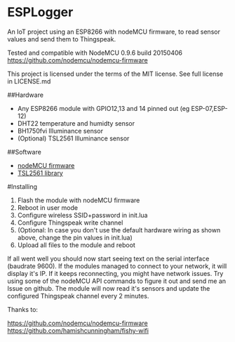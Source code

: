 # ESPLogger
An IoT project using an ESP8266 with nodeMCU firmware, to read sensor values and send them to Thingspeak.

Tested and compatible with NodeMCU 0.9.6 build 20150406 https://github.com/nodemcu/nodemcu-firmware

This project is licensed under the terms of the MIT license. See full license in LICENSE.md

##Hardware
* Any ESP8266 module with GPIO12,13 and 14 pinned out (eg ESP-07,ESP-12)
* DHT22 temperature and humidty sensor
* BH1750fvi Illuminance sensor
* (Optional) TSL2561 Illuminance sensor


##Software
* [nodeMCU firmware](https://github.com/nodemcu/nodemcu-firmware)
* [TSL2561 library](https://github.com/hamishcunningham/fishy-wifi)


#Installing
1. Flash the module with nodeMCU firmware
2. Reboot in user mode
3. Configure wireless SSID+password in init.lua
4. Configure Thingspeak write channel
5. (Optional: In case you don't use the default hardware wiring as shown above, change the pin values in init.lua)
6. Upload all files to the module and reboot

If all went well you should now start seeing text on the serial interface (baudrate 9600). If the modules managed to connect to your network, it will display it's IP. If it keeps reconnecting, you might have network issues. Try using some of the nodeMCU API commands to figure it out and send me an Issue on github.
The module will now read it's sensors and update the configured Thingspeak channel every 2 minutes.

Thanks to:

https://github.com/nodemcu/nodemcu-firmware 
https://github.com/hamishcunningham/fishy-wifi
